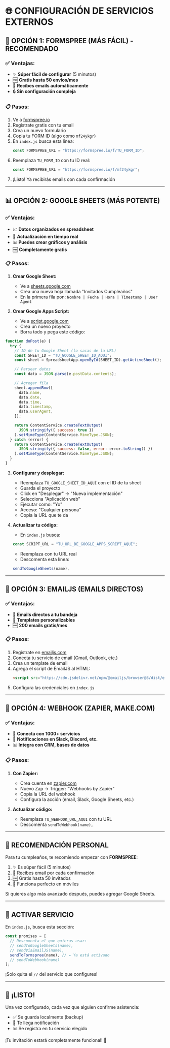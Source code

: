 # 🌐 CONFIGURACIÓN DE SERVICIOS EXTERNOS

## 🚀 OPCIÓN 1: FORMSPREE (MÁS FÁCIL) - RECOMENDADO

### ✅ Ventajas:

- ✨ **Súper fácil de configurar** (5 minutos)
- 🆓 **Gratis hasta 50 envíos/mes**
- 📧 **Recibes emails automáticamente**
- 🔒 **Sin configuración compleja**

### 📋 Pasos:

1. Ve a [formspree.io](https://formspree.io)
2. Regístrate gratis con tu email
3. Crea un nuevo formulario
4. Copia tu FORM ID (algo como `mf24ykgr`)
5. En `index.js` busca esta línea:
   ```javascript
   const FORMSPREE_URL = "https://formspree.io/f/TU_FORM_ID";
   ```
6. Reemplaza `TU_FORM_ID` con tu ID real:
   ```javascript
   const FORMSPREE_URL = "https://formspree.io/f/mf24ykgr";
   ```
7. ¡Listo! Ya recibirás emails con cada confirmación

---

## 📊 OPCIÓN 2: GOOGLE SHEETS (MÁS POTENTE)

### ✅ Ventajas:

- 📈 **Datos organizados en spreadsheet**
- 🔄 **Actualización en tiempo real**
- 📊 **Puedes crear gráficos y análisis**
- 🆓 **Completamente gratis**

### 📋 Pasos:

1. **Crear Google Sheet:**

   - Ve a [sheets.google.com](https://sheets.google.com)
   - Crea una nueva hoja llamada "Invitados Cumpleaños"
   - En la primera fila pon: `Nombre | Fecha | Hora | Timestamp | User Agent`

2. **Crear Google Apps Script:**
   - Ve a [script.google.com](https://script.google.com)
   - Crea un nuevo proyecto
   - Borra todo y pega este código:

```javascript
function doPost(e) {
  try {
    // ID de tu Google Sheet (lo sacas de la URL)
    const SHEET_ID = "TU_GOOGLE_SHEET_ID_AQUI";
    const sheet = SpreadsheetApp.openById(SHEET_ID).getActiveSheet();

    // Parsear datos
    const data = JSON.parse(e.postData.contents);

    // Agregar fila
    sheet.appendRow([
      data.name,
      data.date,
      data.time,
      data.timestamp,
      data.userAgent,
    ]);

    return ContentService.createTextOutput(
      JSON.stringify({ success: true })
    ).setMimeType(ContentService.MimeType.JSON);
  } catch (error) {
    return ContentService.createTextOutput(
      JSON.stringify({ success: false, error: error.toString() })
    ).setMimeType(ContentService.MimeType.JSON);
  }
}
```

3. **Configurar y desplegar:**

   - Reemplaza `TU_GOOGLE_SHEET_ID_AQUI` con el ID de tu sheet
   - Guarda el proyecto
   - Click en "Desplegar" → "Nueva implementación"
   - Selecciona "Aplicación web"
   - Ejecutar como: "Yo"
   - Acceso: "Cualquier persona"
   - Copia la URL que te da

4. **Actualizar tu código:**
   - En `index.js` busca:
   ```javascript
   const SCRIPT_URL = "TU_URL_DE_GOOGLE_APPS_SCRIPT_AQUI";
   ```
   - Reemplaza con tu URL real
   - Descomenta esta línea:
   ```javascript
   sendToGoogleSheets(name),
   ```

---

## 📧 OPCIÓN 3: EMAILJS (EMAILS DIRECTOS)

### ✅ Ventajas:

- 📨 **Emails directos a tu bandeja**
- 🎨 **Templates personalizables**
- 🆓 **200 emails gratis/mes**

### 📋 Pasos:

1. Regístrate en [emailjs.com](https://emailjs.com)
2. Conecta tu servicio de email (Gmail, Outlook, etc.)
3. Crea un template de email
4. Agrega el script de EmailJS al HTML:
   ```html
   <script src="https://cdn.jsdelivr.net/npm/@emailjs/browser@3/dist/email.min.js"></script>
   ```
5. Configura las credenciales en `index.js`

---

## 🔗 OPCIÓN 4: WEBHOOK (ZAPIER, MAKE.COM)

### ✅ Ventajas:

- 🔄 **Conecta con 1000+ servicios**
- 📱 **Notificaciones en Slack, Discord, etc.**
- 📊 **Integra con CRM, bases de datos**

### 📋 Pasos:

1. **Con Zapier:**

   - Crea cuenta en [zapier.com](https://zapier.com)
   - Nuevo Zap → Trigger: "Webhooks by Zapier"
   - Copia la URL del webhook
   - Configura la acción (email, Slack, Google Sheets, etc.)

2. **Actualizar código:**
   - Reemplaza `TU_WEBHOOK_URL_AQUI` con tu URL
   - Descomenta `sendToWebhook(name),`

---

## 🎯 RECOMENDACIÓN PERSONAL

Para tu cumpleaños, te recomiendo empezar con **FORMSPREE**:

1. ✨ Es súper fácil (5 minutos)
2. 📧 Recibes email por cada confirmación
3. 🆓 Gratis hasta 50 invitados
4. 📱 Funciona perfecto en móviles

Si quieres algo más avanzado después, puedes agregar Google Sheets.

---

## 🚀 ACTIVAR SERVICIO

En `index.js`, busca esta sección:

```javascript
const promises = [
  // Descomenta el que quieras usar:
  // sendToGoogleSheets(name),
  // sendViaEmailJS(name),
  sendToFormspree(name), // ← Ya está activado
  // sendToWebhook(name)
];
```

¡Solo quita el `//` del servicio que configures!

---

## 🎉 ¡LISTO!

Una vez configurado, cada vez que alguien confirme asistencia:

- ✅ Se guarda localmente (backup)
- 📧 Te llega notificación
- 📊 Se registra en tu servicio elegido

¡Tu invitación estará completamente funcional! 🎂
